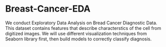 # Breast-Cancer-EDA

We conduct Exploratory Data Analysis on Bread Cancer Diagnostic Data.
This dataset contains features that describe characterstics of the cell from digitized images. 
We will use different visualization techniques from Seaborn library first, then build models to correctly classify diagnosis. 
